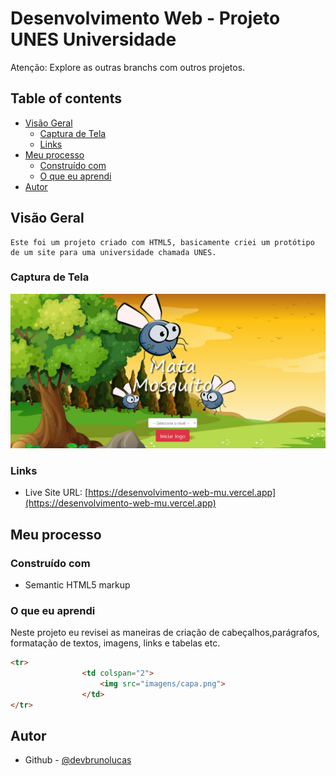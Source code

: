 # Desenvolvimento Web  - Projeto UNES Universidade

Atenção: Explore as outras branchs com outros projetos.

## Table of contents

- [Visão Geral](#visão-geral)
  - [Captura de Tela](#captura-de-tela)
  - [Links](#links)
- [Meu processo](#meu-processo)
  - [Construído com](#construído-com)
  - [O que eu aprendi](#o-que-eu-aprendi)
- [Autor](#autor)



## Visão Geral
    Este foi um projeto criado com HTML5, basicamente criei um protótipo de um site para uma universidade chamada UNES.

### Captura de Tela

![](/screenshot/foto.png)

### Links

- Live Site URL: [https://desenvolvimento-web-mu.vercel.app](https://desenvolvimento-web-mu.vercel.app)

## Meu processo

### Construído com

- Semantic HTML5 markup

### O que eu aprendi

  Neste projeto eu revisei as maneiras de criação de cabeçalhos,parágrafos, formatação de textos, imagens, links e tabelas etc.

```html
<tr>
				<td colspan="2">
					<img src="imagens/capa.png">
				</td>
</tr>
```


## Autor

- Github - [@devbrunolucas](https://github.com/devbrunolucas)
